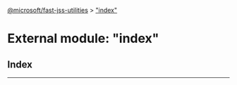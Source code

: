 [@microsoft/fast-jss-utilities](../README.md) > ["index"](../modules/_index_.md)

# External module: "index"

## Index

---

